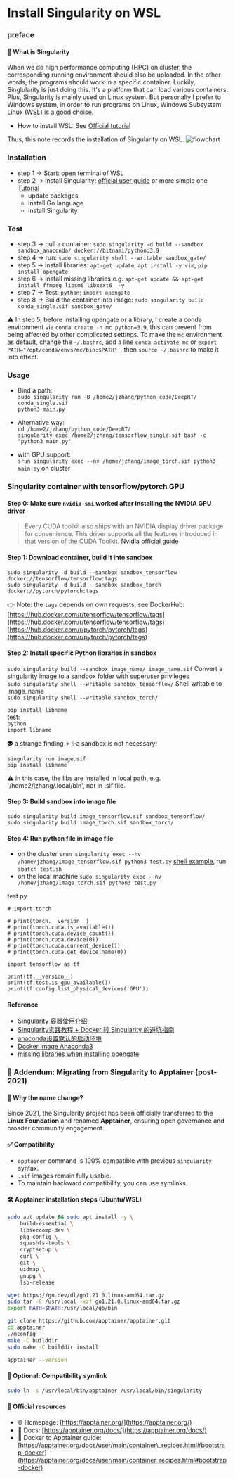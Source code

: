 # Install Singularity on WSL

### preface

#### 🧐 What is Singularity
When we do high performance computing (HPC) on cluster, the corresponding running environment should also be uploaded. In the other words, the programs should work in a specific container.
Luckily, Singlularity is just doing this. It's a platform that can load various containers. 
Plus, Singularity is mainly used on Linux system. But personally I prefer to Windows system, in order to run programs on Linux, Windows Subsystem Linux (WSL) is a good choise.

* How to install WSL: See [Official tutorial](https://learn.microsoft.com/en-us/windows/wsl/install#Overview) 

Thus, this note records the installation of Singularity on WSL.
![flowchart](fig/install-singularity.png)

### Installation
* step 1 -> Start: open terminal of WSL
* step 2 -> install Singularity: [official user guide](https://docs.sylabs.io/guides/latest/user-guide/quick_start.html) or more simple one [Tutorial](https://singularity-tutorial.github.io/01-installation/)
    * update packages
    * install Go language
    * install Singularity

### Test
* step 3 -> pull a container: `sudo singularity -d build --sandbox sandbox_anaconda/ docker://bitnami/python:3.9`  
* step 4 -> run: `sudo singularity shell --writable sandbox_gate/`
* step 5 -> install libraries: `apt-get update`; `apt install -y vim`; `pip install opengate`
* step 6 -> install missing libraries e.g. `apt-get update && apt-get install ffmpeg libsm6 libxext6  -y`
* step 7 -> Test: `python`; `import opengate`
* step 8 -> Build the container into image: `sudo singularity build conda_single.sif sandbox_gate/`

⚠️ In step 5, before installing opengate or a library, I create a conda environment via `conda create -n mc python=3.9`, this can prevent from being affected by other complicated settings. To make the `mc` environment as default, change the `~/.bashrc`, add a line `conda activate mc` or `export PATH="/opt/conda/envs/mc/bin:$PATH" `, then `source ~/.bashrc` to make it into effect.

### Usage
* Bind a path:    
`sudo singularity run -B /home2/jzhang/python_code/DeepRT/ conda_single.sif`     
`python3 main.py`

* Alternative way:    
`cd /home2/jzhang/python_code/DeepRT/`    
`singularity exec /home2/jzhang/tensorflow_single.sif bash -c "python3 main.py"`

* with GPU support:    
`srun singularity exec --nv /home/jzhang/image_torch.sif python3 main.py` on cluster

### Singularity container with tensorflow/pytorch GPU

#### Step 0: Make sure `nvidia-smi` worked after installing the NVIDIA GPU driver
   
> Every CUDA toolkit also ships with an NVIDIA display driver package for convenience. This driver supports all the features introduced in that version of the CUDA Toolkit. [Nvidia official guide](https://developer.nvidia.com/cuda-downloads)

#### Step 1: Download container, build it into sandbox
`sudo singularity -d build --sandbox sandbox_tensorflow  docker://tensorflow/tensorflow:tags`    
`sudo singularity -d build --sandbox sandbox_torch  docker://pytorch/pytorch:tags`

👉 Note: the `tags` depends on own requests, see DockerHub:    
[https://hub.docker.com/r/tensorflow/tensorflow/tags](https://hub.docker.com/r/tensorflow/tensorflow/tags)    
[https://hub.docker.com/r/pytorch/pytorch/tags](https://hub.docker.com/r/pytorch/pytorch/tags)    

#### Step 2: Install specific Python libraries in sandbox    
  
`sudo singularity build --sandbox image_name/ image_name.sif` Convert a singularity image to a sandbox folder with superuser privileges       
`sudo singularity shell --writable sandbox_tensorflow/` Shell writable to image_name       
`sudo singularity shell --writable sandbox_torch/`   
   
`pip install libname`    
test:    
`python`   
`import libname`    

👽 a strange finding-> ✨a sandbox is not necessary!
```
singularity run image.sif
pip install libname
```
⚠️ in this case, the libs are installed in local path, e.g. '/home2/jzhang/.local/bin', not in .sif file. 
#### Step 3: Build sandbox into image file     
`sudo singularity build image_tensorflow.sif sandbox_tensorflow/`    
`sudo singularity build image_torch.sif sandbox_torch/`    

#### Step 4: Run python file in image file
* on the cluster
`srun singularity exec --nv /home/jzhang/image_tensorflow.sif python3 test.py`  [shell example](/docs/SLURM.md), run `sbatch test.sh`      
* on the local machine 
`sudo singularity exec --nv /home/jzhang/image_torch.sif python3 test.py`    

test.py
```
# import torch

# print(torch.__version__)
# print(torch.cuda.is_available())
# print(torch.cuda.device_count())
# print(torch.cuda.device(0))
# print(torch.cuda.current_device())
# print(torch.cuda.get_device_name(0))

import tensorflow as tf 

print(tf.__version__)
print(tf.test.is_gpu_available())
print(tf.config.list_physical_devices('GPU'))    
```
#### Reference
  * [Singularity 容器使用介绍](https://www.xiexianbin.cn/hpc/singularity/index.html)
  * [Singularity实践教程 + Docker 转 Singularity 的避坑指南](https://blog.csdn.net/Tanqy1997/article/details/125304273)
  * [anaconda设置默认的启动环境](https://blog.csdn.net/weixin_40548136/article/details/106331324)
  * [Docker Image Anaconda3](https://hub.docker.com/r/continuumio/anaconda3)
  * [missing libraries when installing opengate](https://stackoverflow.com/questions/55313610/importerror-libgl-so-1-cannot-open-shared-object-file-no-such-file-or-directo)

### 🌈 Addendum: Migrating from Singularity to Apptainer (post-2021)

#### 🔄 Why the name change?

Since 2021, the Singularity project has been officially transferred to the **Linux Foundation** and renamed **Apptainer**, ensuring open governance and broader community engagement.

#### ✅ Compatibility

- `apptainer` command is 100% compatible with previous `singularity` syntax.
- `.sif` images remain fully usable.
- To maintain backward compatibility, you can use symlinks.

#### 🛠️ Apptainer installation steps (Ubuntu/WSL)

```bash
sudo apt update && sudo apt install -y \
    build-essential \
    libseccomp-dev \
    pkg-config \
    squashfs-tools \
    cryptsetup \
    curl \
    git \
    uidmap \
    gnupg \
    lsb-release

wget https://go.dev/dl/go1.21.0.linux-amd64.tar.gz
sudo tar -C /usr/local -xzf go1.21.0.linux-amd64.tar.gz
export PATH=$PATH:/usr/local/go/bin

git clone https://github.com/apptainer/apptainer.git
cd apptainer
./mconfig
make -C builddir
sudo make -C builddir install

apptainer --version
```

#### 🧩 Optional: Compatibility symlink

```bash
sudo ln -s /usr/local/bin/apptainer /usr/local/bin/singularity
```

#### 🔗 Official resources

- 🌐 Homepage: [https://apptainer.org/](https://apptainer.org/)
- 📖 Docs: [https://apptainer.org/docs/](https://apptainer.org/docs/)
- 🐳 Docker to Apptainer guide: [https://apptainer.org/docs/user/main/container\_recipes.html#bootstrap-docker](https://apptainer.org/docs/user/main/container_recipes.html#bootstrap-docker)
